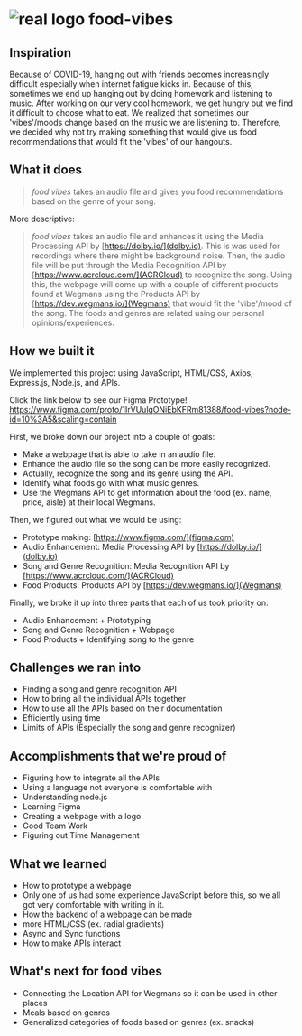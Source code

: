 # ![real logo](https://user-images.githubusercontent.com/38776241/108619441-e703d500-73f2-11eb-8d84-f254dff37e26.png) food-vibes

## Inspiration
Because of COVID-19, hanging out with friends becomes increasingly difficult especially when internet fatigue kicks in. Because of this, sometimes we end up hanging out by doing homework and listening to music. After working on our very cool homework, we get hungry but we find it difficult to choose what to eat. We realized that sometimes our 'vibes'/moods change based on the music we are listening to. Therefore, we decided why not try making something that would give us food recommendations that would fit the 'vibes' of our hangouts.

## What it does
> *food vibes* takes an audio file and gives you food recommendations based on the genre of your song.

More descriptive:
> *food vibes* takes an audio file and enhances it using the Media Processing API by [https://dolby.io/](dolby.io). 
This is was used for recordings where there might be background noise. 
> Then, the audio file will be put through the Media Recognition API by [https://www.acrcloud.com/](ACRCloud) to recognize the song.
> Using this, the webpage will come up with a couple of different products found at Wegmans using the Products API by [https://dev.wegmans.io/](Wegmans) that would fit the 'vibe'/mood of the song.
The foods and genres are related using our personal opinions/experiences.

## How we built it
We implemented this project using JavaScript, HTML/CSS, Axios, Express.js, Node.js, and APIs.

Click the link below to see our Figma Prototype!
https://www.figma.com/proto/1IrVUulqONiEbKFRm81388/food-vibes?node-id=10%3A5&scaling=contain

First, we broke down our project into a couple of goals: 
- Make a webpage that is able to take in an audio file.
- Enhance the audio file so the song can be more easily recognized.
- Actually, recognize the song and its genre using the API.
- Identify what foods go with what music genres. 
- Use the Wegmans API to get information about the food (ex. name, price, aisle) at their local Wegmans.

Then, we figured out what we would be using:
- Prototype making: [https://www.figma.com/](figma.com) 
- Audio Enhancement: Media Processing API by [https://dolby.io/](dolby.io)
- Song and Genre Recognition: Media Recognition API by [https://www.acrcloud.com/](ACRCloud)
- Food Products: Products API by [https://dev.wegmans.io/](Wegmans)

Finally, we broke it up into three parts that each of us took priority on:
- Audio Enhancement + Prototyping
- Song and Genre Recognition + Webpage
- Food Products + Identifying song to the genre

## Challenges we ran into
- Finding a song and genre recognition API
- How to bring all the individual APIs together
- How to use all the APIs based on their documentation
- Efficiently using time
- Limits of APIs (Especially the song and genre recognizer)

## Accomplishments that we're proud of
- Figuring how to integrate all the APIs
- Using a language not everyone is comfortable with
- Understanding node.js 
- Learning Figma
- Creating a webpage with a logo
- Good Team Work
- Figuring out Time Management

## What we learned
- How to prototype a webpage
- Only one of us had some experience JavaScript before this, so we all got very comfortable with writing in it. 
- How the backend of a webpage can be made
- more HTML/CSS (ex. radial gradients)
- Async and Sync functions
- How to make APIs interact

## What's next for food vibes 
- Connecting the Location API for Wegmans so it can be used in other places
- Meals based on genres
- Generalized categories of foods based on genres (ex. snacks)
